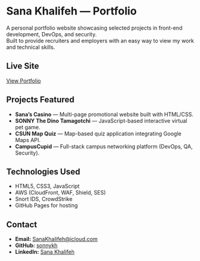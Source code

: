 # Sana Khalifeh — Portfolio

A personal portfolio website showcasing selected projects in front-end development, DevOps, and security.  
Built to provide recruiters and employers with an easy way to view my work and technical skills.

##  Live Site
[View Portfolio](https://sonnykh.github.io/)

##  Projects Featured
- **Sana’s Casino** — Multi-page promotional website built with HTML/CSS.  
- **SONNY The Dino Tamagotchi** — JavaScript-based interactive virtual pet game.  
- **CSUN Map Quiz** — Map-based quiz application integrating Google Maps API.  
- **CampusCupid** — Full-stack campus networking platform (DevOps, QA, Security).

##  Technologies Used
- HTML5, CSS3, JavaScript
- AWS (CloudFront, WAF, Shield, SES)
- Snort IDS, CrowdStrike
- GitHub Pages for hosting

##  Contact
- **Email:** [SanaKhalifeh@icloud.com](mailto:SanaKhalifeh@icloud.com)  
- **GitHub:** [sonnykh](https://github.com/sonnykh)  
- **LinkedIn:** [Sana Khalifeh](https://www.linkedin.com/in/sana-khalifeh-038423250)
